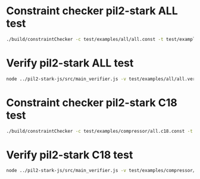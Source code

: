 # Constraint checker pil2-stark ALL test

```bash
./build/constraintChecker -c test/examples/all/all.const -t test/examples/all/all.consttree -s test/examples/all/all.starkinfo.json -v test/examples/all/all.verkey.json -h test/examples/all/all.chelpers/all.chelpers_generic.bin -w test/examples/all/all.commit -p test/examples/all/all.publics.json
```

# Verify pil2-stark ALL test

```bash
node ../pil2-stark-js/src/main_verifier.js -v test/examples/all/all.verkey.json -s test/examples/all/all.starkinfo.json -o runtime/output/jProof.json -b runtime/output/publics.json
```

# Constraint checker pil2-stark C18 test

```bash
./build/constraintChecker -c test/examples/compressor/all.c18.const -t test/examples/compressor/all.c18.consttree -s test/examples/compressor/all.c18.starkinfo.json -v test/examples/compressor/all.c18.verkey.json -h test/examples/compressor/all.c18.chelpers/all.c18.chelpers_generic.bin -w test/examples/compressor/all.c18.commit -p test/examples/compressor/all.c18.publics.json
```

# Verify pil2-stark C18 test

```bash
node ../pil2-stark-js/src/main_verifier.js -v test/examples/compressor/all.c18.verkey.json -s test/examples/compressor/all.c18.starkinfo.json -o runtime/output/jProof.json -b runtime/output/publics.json
```